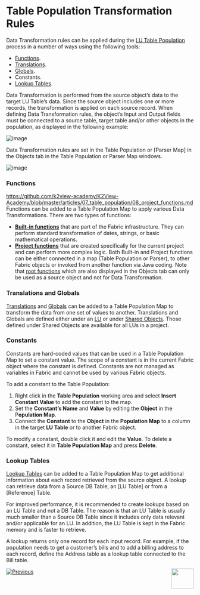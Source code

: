 # Table Population Transformation Rules

Data Transformation rules can be applied during the [LU Table Population](https://github.com/k2view-academy/K2View-Academy/blob/master/articles/07_table_population/01_table_population_overview.md) process in a number of ways using the following tools: 
*	[Functions](https://github.com/k2view-academy/K2View-Academy/blob/master/articles/07_table_population/08_project_functions.md).
*	[Translations](https://github.com/k2view-academy/K2View-Academy/blob/master/articles/09_translations/01_translations_overview_and_use_cases.md).
*	[Globals](https://github.com/k2view-academy/K2View-Academy/blob/master/articles/08_globals/01_globals_overview.md).
*	Constants.
*	[Lookup Tables](https://github.com/k2view-academy/K2View-Academy/blob/master/articles/07_table_population/11_lookup_tables.md).

Data Transformation is performed from the source object’s data to the target LU Table’s data. Since the source object includes one or more records, the transformation is applied on each source record. 
When defining Data Transformation rules, the object’s Input and Output fields must be connected to a source table, target table and/or other objects in the population, as displayed in the following example: 

![image](https://github.com/k2view-academy/K2View-Academy/blob/master/articles/07_table_population/images/07_06_01_screen.png)

Data Transformation rules are set in the Table Population or [Parser Map] in the Objects tab in the Table Population or Parser Map windows. 

![image](https://github.com/k2view-academy/K2View-Academy/blob/master/articles/07_table_population/images/07_06_02_objects_menu.png)

### Functions
https://github.com/k2view-academy/K2View-Academy/blob/master/articles/07_table_population/08_project_functions.md
Functions can be added to a Table Population Map to apply various Data Transformations. There are two types of functions: 
*	[**Built-in functions**](https://github.com/k2view-academy/K2View-Academy/blob/master/articles/07_table_population/07_fabric_built_in_functions.md) that are part of the Fabric infrastructure. They can perform standard transformation of dates, strings, or basic mathematical operations.
*	[**Project  functions**](https://github.com/k2view-academy/K2View-Academy/blob/master/articles/07_table_population/08_project_functions.md) that are created specifically for the current project and can perform more complex logic. 
Both Built-in and Project functions can be either connected in a map (Table Population or Parser), to other Fabric objects or invoked from another function via Java coding.
Note that [root functions](https://github.com/k2view-academy/K2View-Academy/blob/master/articles/07_table_population/03_creating_a_new_table_population.md) which are also displayed in the Objects tab can only be used as a source object and not for Data Transformation. 

### Translations and Globals
 
[Translations](https://github.com/k2view-academy/K2View-Academy/blob/master/articles/09_translations/01_translations_overview_and_use_cases.md) and [Globals](https://github.com/k2view-academy/K2View-Academy/blob/master/articles/08_globals/01_globals_overview.md) can be added to a Table Population Map to transform the data from one set of values to another. Translations and Globals are defined either under an [LU](https://github.com/k2view-academy/K2View-Academy/blob/master/articles/03_logical_units/01_LU_overview.md) or under [Shared Objects](https://github.com/k2view-academy/K2View-Academy/blob/master/articles/04_fabric_studio/12_shared_objects.md). Those defined under Shared Objects  are available for all LUs in a project.

### Constants
 
Constants are hard-coded values that can be used in a Table Population Map to set a constant value. The scope of a constant is in the current Fabric object where the constant is defined. Constants are not managed as variables in Fabric and cannot be used by various Fabric objects.

To add a constant to the Table Population:
1.	Right click in the **Table Population** working area and select **Insert Constant Value** to add the constant to the map.
2.	Set the **Constant’s Name** and **Value** by editing the **Object** in the P**opulation Map**.
3.	Connect the **Constant** to the **Object** in the **Population Map** to a column in the target **LU Table** or to another Fabric object.

To modify a constant, double click it and edit the **Value**. 
To delete a constant, select it in **Table Population Map** and press **Delete**. 

### Lookup Tables

[Lookup Tables](https://github.com/k2view-academy/K2View-Academy/blob/master/articles/07_table_population/11_lookup_tables.md) can be added to a Table Population Map to get additional information about each record retrieved from the source object. A lookup can retrieve data from a Source DB Table, an [LU Table] or from a [Reference] Table. 

For improved performance, it is recommended to create lookups based on an LU Table and not a DB Table. The reason is that an LU Table is usually much smaller than a Source DB Table since it includes only data relevant and/or applicable for an LU. In addition, the LU Table is kept in the Fabric memory and is faster to retrieve. 

A lookup returns only one record for each input record. For example, if the population needs to get a customer’s bills and to add a billing address to each record, define the Address table as a lookup table connected to the Bill table.

[![Previous](https://github.com/k2view-academy/K2View-Academy/blob/master/articles/images/Previous.png)](https://github.com/k2view-academy/K2View-Academy/blob/master/articles/07_table_population/05_table_population_mode.md)[<img align="right" width="60" height="54" src="https://github.com/k2view-academy/K2View-Academy/blob/master/articles/images/Next.png">](https://github.com/k2view-academy/K2View-Academy/blob/master/articles/07_table_population/07_fabric_built_in_functions.md)
